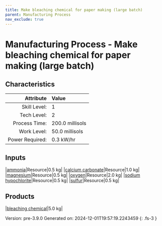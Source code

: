 ```yaml
---
title: Make bleaching chemical for paper making (large batch)
parent: Manufacturing Process
nav_exclude: true
---
```

# Manufacturing Process - Make bleaching chemical for paper making (large batch)


## Characteristics

| Attribute      | Value |
|--------:|:------|
|Skill Level:|1|
|Tech Level:|2|
|Process Time:|200.0 millisols|
|Work Level:|50.0 millisols|
|Power Required:|0.3 kW/hr|

## Inputs

|[ammonia](../resource/ammonia.html)|Resource|0.5 kg|
|[calcium carbonate](../resource/calcium-carbonate.html)|Resource|1.0 kg|
|[magnesium](../resource/magnesium.html)|Resource|0.5 kg|
|[oxygen](../resource/oxygen.html)|Resource|2.0 kg|
|[sodium hypochlorite](../resource/sodium-hypochlorite.html)|Resource|0.5 kg|
|[sulfur](../resource/sulfur.html)|Resource|0.5 kg|

## Products

|[bleaching chemical](../resource/bleaching-chemical.html)|5.0 kg|


Version: pre-3.9.0 Generated on: 2024-12-01T19:57:19.2243459
{: .fs-3 }

